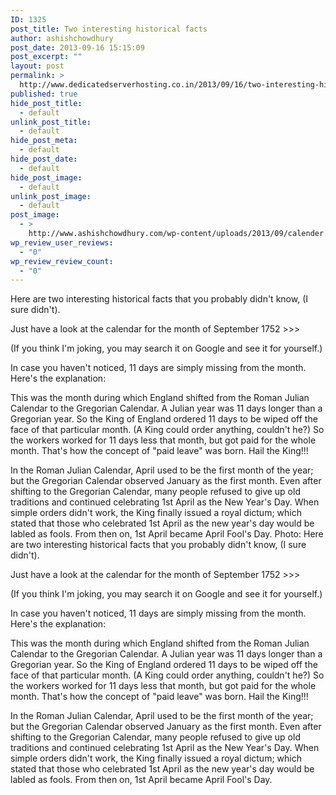 ```yaml
---
ID: 1325
post_title: Two interesting historical facts
author: ashishchowdhury
post_date: 2013-09-16 15:15:09
post_excerpt: ""
layout: post
permalink: >
  http://www.dedicatedserverhosting.co.in/2013/09/16/two-interesting-historical-facts/
published: true
hide_post_title:
  - default
unlink_post_title:
  - default
hide_post_meta:
  - default
hide_post_date:
  - default
hide_post_image:
  - default
unlink_post_image:
  - default
post_image:
  - >
    http://www.ashishchowdhury.com/wp-content/uploads/2013/09/calender.jpg
wp_review_user_reviews:
  - "0"
wp_review_review_count:
  - "0"
---
```

Here are two interesting historical facts that you probably didn't know, (I sure didn't).

Just have a look at the calendar for the month of September 1752 >>>

(If you think I'm joking, you may search it on Google and see it for yourself.)

In case you haven't noticed, 11 days are simply missing from the month. Here's the explanation:

This was the month during which England shifted from the Roman Julian Calendar to the Gregorian Calendar. A Julian year was 11 days longer than a Gregorian year. So the King of England ordered 11 days to be wiped off the face of that particular month. (A King could order anything, couldn't he?) So the workers worked for 11 days less that month, but got paid for the whole month. That's how the concept of "paid leave" was born. Hail the King!!!

In the Roman Julian Calendar, April used to be the first month of the year; but the Gregorian Calendar observed January as the first month. Even after shifting to the Gregorian Calendar, many people refused to give up old traditions and continued celebrating 1st April as the New Year's Day. When simple orders didn't work, the King finally issued a royal dictum; which stated that those who celebrated 1st April as the new year's day would be labled as fools. From then on, 1st April became April Fool's Day.
Photo: Here are two interesting historical facts that you probably didn't know, (I sure didn't).
 
Just have a look at the calendar for the month of September 1752 >>>
 
(If you think I'm joking, you may search it on Google and see it for yourself.)
 
In case you haven't noticed, 11 days are simply missing from the month. Here's the explanation:
 
This was the month during which England shifted from the Roman Julian Calendar to the Gregorian Calendar. A Julian year was 11 days longer than a Gregorian year. So the King of England ordered 11 days to be wiped off the face of that particular month. (A King could order anything, couldn't he?) So the workers worked for 11 days less that month, but got paid for the whole month. That's how the concept of "paid leave" was born. Hail the King!!!
 
In the Roman Julian Calendar, April used to be the first month of the year; but the Gregorian Calendar observed January as the first month. Even after shifting to the Gregorian Calendar, many people refused to give up old traditions and continued celebrating 1st April as the New Year's Day. When simple orders didn't work, the King finally issued a royal dictum; which stated that those who celebrated 1st April as the new year's day would be labled as fools. From then on, 1st April became April Fool's Day.